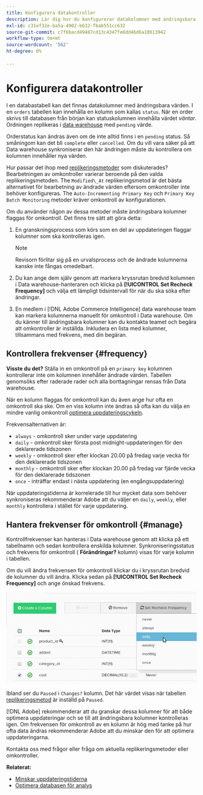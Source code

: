 ```yaml
---
title: Konfigurera datakontroller
description: Lär dig hur du konfigurerar datakolumner med ändringsbara värden.
exl-id: c31ef32e-ba5a-4902-b632-fbab551cc632
source-git-commit: c7f6bacd49487cd13c4347fe6dd46d6a10613942
workflow-type: tm+mt
source-wordcount: '562'
ht-degree: 0%

---
```


# Konfigurera datakontroller

I en databastabell kan det finnas datakolumner med ändringsbara värden. I en `orders` tabellen kan innehålla en kolumn som kallas `status`. När en order skrivs till databasen från början kan statuskolumnen innehålla värdet _väntar_. Ordningen replikeras i [data warehouse](../data-warehouse-mgr/tour-dwm.md) med `pending` värde.

Orderstatus kan ändras även om de inte alltid finns i en `pending` status. Så småningom kan det bli `complete` eller `cancelled`. Om du vill vara säker på att Data warehouse synkroniserar den här ändringen måste du kontrollera om kolumnen innehåller nya värden.

Hur passar det ihop med [replikeringsmetoder](../data-warehouse-mgr/cfg-replication-methods.md) som diskuterades? Bearbetningen av omkontroller varierar beroende på den valda replikeringsmetoden. The `Modified\_At` replikeringsmetod är det bästa alternativet för bearbetning av ändrade värden eftersom omkontroller inte behöver konfigureras. The `Auto-Incrementing Primary Key` och `Primary Key Batch Monitoring` metoder kräver omkontroll av konfigurationen.

Om du använder någon av dessa metoder måste ändringsbara kolumner flaggas för omkontroll. Det finns tre sätt att göra detta:

1. En granskningsprocess som körs som en del av uppdateringen flaggar kolumner som ska kontrolleras igen.

   >[!NOTE]
   >
   >Revisorn förlitar sig på en urvalsprocess och de ändrade kolumnerna kanske inte fångas omedelbart.

1. Du kan ange dem själv genom att markera kryssrutan bredvid kolumnen i Data warehouse-hanteraren och klicka på **[!UICONTROL Set Recheck Frequency]** och välja ett lämpligt tidsintervall för när du ska söka efter ändringar.

1. En medlem i [!DNL Adobe Commerce Intelligence] data warehouse team kan markera kolumnerna manuellt för omkontroll i Data warehouse. Om du känner till ändringsbara kolumner kan du kontakta teamet och begära att omkontroller är inställda. Inkludera en lista med kolumner, tillsammans med frekvens, med din begäran.

## Kontrollera frekvenser {#frequency}

**Visste du det?**
Ställa in en omkontroll på en `primary key` kolumnen kontrollerar inte om kolumnen innehåller ändrade värden. Tabellen genomsöks efter raderade rader och alla borttagningar rensas från Data warehouse.

När en kolumn flaggas för omkontroll kan du även ange hur ofta en omkontroll ska ske. Om en viss kolumn inte ändras så ofta kan du välja en mindre vanlig omkontroll [optimera uppdateringscykeln](../../best-practices/reduce-update-cycle-time.md).

Frekvensalternativen är:

* `always` - omkontroll sker under varje uppdatering
* `daily` - omkontroll sker första post midnight-uppdateringen för den deklarerade tidszonen
* `weekly` - omkontroll sker efter klockan 20.00 på fredag varje vecka för den deklarerade tidszonen
* `monthly` - omkontroll sker efter klockan 20.00 på fredag var fjärde vecka för den deklarerade tidszonen
* `once` - inträffar endast i nästa uppdatering (en engångsuppdatering)

När uppdateringstiderna är korrelerade till hur mycket data som behöver synkroniseras rekommenderar Adobe att du väljer en `daily`, `weekly`, eller `monthly` kontrollera i stället för varje uppdatering.

## Hantera frekvenser för omkontroll {#manage}

Kontrollfrekvenser kan hanteras i Data warehouse genom att klicka på ett tabellnamn och sedan kontrollera enskilda kolumner. Synkroniseringsstatus och frekvens för omkontroll ( **Förändringar?** kolumn) visas för varje kolumn i tabellen.

Om du vill ändra frekvensen för omkontroll klickar du i kryssrutan bredvid de kolumner du vill ändra. Klicka sedan på **[!UICONTROL Set Recheck Frequency]** och ange önskad frekvens.

![](../../assets/dwm-recheck.png)

Ibland ser du `Paused` i `Changes?` kolumn. Det här värdet visas när tabellen [replikeringsmetod](../../data-analyst/data-warehouse-mgr/cfg-data-rechecks.md) är inställd på `Paused`.

[!DNL Adobe] rekommenderar att du granskar dessa kolumner för att både optimera uppdateringar och se till att ändringsbara kolumner kontrolleras igen. Om frekvensen för omkontroll av en kolumn är hög med tanke på hur ofta data ändras rekommenderar Adobe att du minskar den för att optimera uppdateringarna.

Kontakta oss med frågor eller fråga om aktuella replikeringsmetoder eller omkontroller.

**Relaterat:**

* [Minskar uppdateringstiderna](../../best-practices/reduce-update-cycle-time.md)
* [Optimera databasen för analys](../../best-practices/opt-db-analysis.md)
